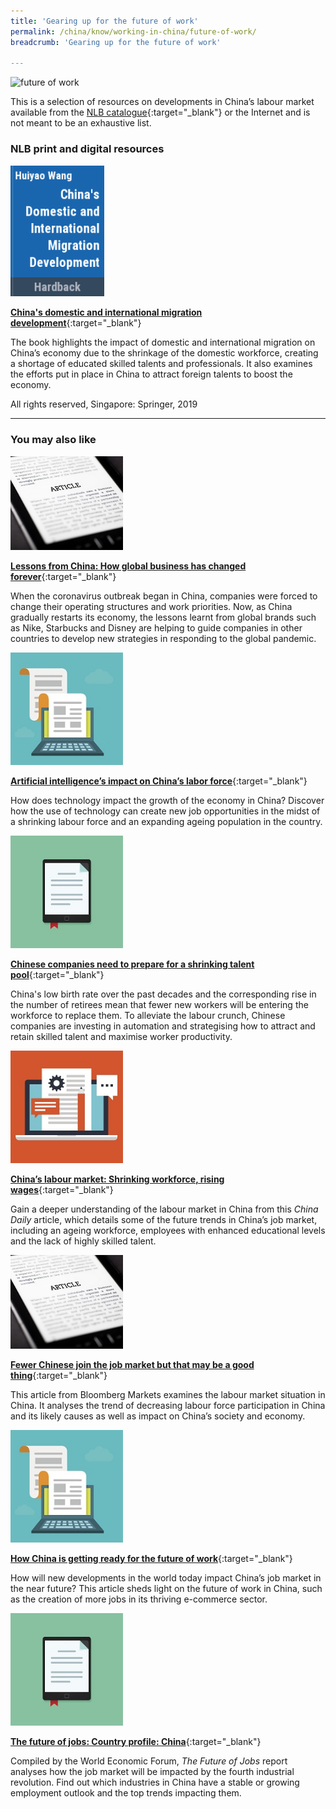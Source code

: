 ```yaml
---
title: 'Gearing up for the future of work'
permalink: /china/know/working-in-china/future-of-work/
breadcrumb: 'Gearing up for the future of work'

---
```



<img src="\images\china-working\future-of-work.jpg" alt="future of work" style="width:800px;" />

This is a selection of resources on developments in China’s labour market available from the [NLB catalogue](http://catalogue.nlb.gov.sg/){:target="_blank"} or the Internet and is not meant to be an exhaustive list.

### **NLB print and digital resources**

<img src="/images/book-covers/China's domestic and international migration development.png" style="width:150px;" />

[**China's domestic and international migration development**](https://eservice.nlb.gov.sg/item_holding.aspx?bid=204144418){:target="_blank"}

The book highlights the impact of domestic and international migration on China’s economy due to the shrinkage of the domestic workforce, creating a shortage of educated skilled talents and professionals. It also examines the efforts put in place in China to attract foreign talents to boost the economy.

All rights reserved, Singapore: Springer, 2019

---

### **You may also like**

<img src="/images/resources/Article 3.jpg" style="width:180px;" />

[**Lessons from China: How global business has changed forever**](https://edition.cnn.com/2020/04/30/business/lessons-from-china-business-coronavirus-intl-hnk/index.html){:target="_blank"}

When the coronavirus outbreak began in China, companies were forced to change their operating structures and work priorities. Now, as China gradually restarts its economy, the lessons learnt from global brands such as Nike, Starbucks and Disney are helping to guide companies in other countries to develop new strategies in responding to the global pandemic.

<img src="/images/resources/Article 1.jpg" style="width:180px;" />

[**Artificial intelligence’s impact on China’s labor force**](https://theeconreview.com/2018/11/11/artificial-intelligences-impact-on-chinas-labor-force/){:target="_blank"}

How does technology impact the growth of the economy in China? Discover how the use of technology can create new job opportunities in the midst of a shrinking labour force and an expanding ageing population in the country.

<img src="/images/resources/Article 2.jpg" style="width:180px;" />

[**Chinese companies need to prepare for a shrinking talent pool**](https://www.weforum.org/agenda/2019/06/chinese-companies-need-to-prepare-for-a-shrinking-talent-pool/){:target="_blank"}

China's low birth rate over the past decades and the corresponding rise in the number of retirees mean that fewer new workers will be entering the workforce to replace them. To alleviate the labour crunch, Chinese companies are investing in automation and strategising how to attract and retain skilled talent and maximise worker productivity.

<img src="/images/resources/Article 4.jpg" style="width:180px;" />

[**China’s labour market: Shrinking workforce, rising wages**](http://www.chinadaily.com.cn/china/2016-11/21/content_27444998.htm){:target="_blank"}

Gain a deeper understanding of the labour market in China from this *China Daily* article, which details some of the future trends in China’s job market, including an ageing workforce, employees with enhanced educational levels and the lack of highly skilled talent.

<img src="/images/resources/Article 3.jpg" style="width:180px;" />

[**Fewer Chinese join the job market but that may be a good thing**](https://www.bloomberg.com/news/articles/2017-03-27/china-s-falling-labor-participation-rate-adds-to-growth-squeeze){:target="_blank"}

This article from Bloomberg Markets examines the labour market situation in China. It analyses the trend of decreasing labour force participation in China and its likely causes as well as impact on China’s society and economy.

<img src="/images/resources/Article 1.jpg" style="width:180px;" />

[**How China is getting ready for the future of work**](http://www.ilo.org/beijing/information-resources/public-information/press-releases/WCMS_499734/lang--en/index.htm){:target="_blank"}

How will new developments in the world today impact China’s job market in the near future? This article sheds light on the future of work in China, such as the creation of more jobs in its thriving e-commerce sector.

<img src="/images/resources/Article 2.jpg" style="width:180px;" />

[**The future of jobs: Country profile: China**](http://reports.weforum.org/future-of-jobs-2016/china-2/){:target="_blank"}

Compiled by the World Economic Forum, *The Future of Jobs* report analyses how the job market will be impacted by the fourth industrial revolution. Find out which industries in China have a stable or growing employment outlook and the top trends impacting them.